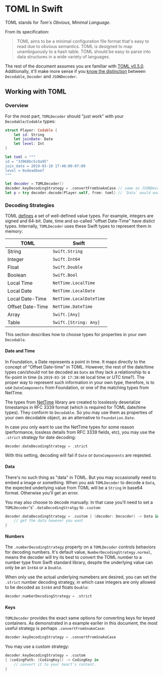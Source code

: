 # TOML In Swift

TOML stands for _Tom's Obvious, Minimal Language_.

From its specification:

> TOML aims to be a minimal configuration file format that's easy to read due to
> obvious semantics. TOML is designed to map unambiguously to a hash table. TOML
> should be easy to parse into data structures in a wide variety of languages.

The rest of the document assumes you are familiar with [TOML v0.5.0][0].
Additionally, it'll make more sense if you [know the distinction][2] between
`Decodable`, `Docoder` and `JSONDecoder`.

## Working with TOML

### Overview

For the most part, `TOMLDecoder` should "just work" with your
`Decodable/Codable` types:

```swift
struct Player: Codable {
    let id: String
    let joinDate: Date
    let level: Int
}

let toml = """
id = "33968bc5c8a95"
join_date = 2019-03-10 17:40:00-07:00
level = 0xdeadbeef
"""

let decoder = TOMLDecoder()
decoder.keyDecodingStrategy = .convertFromSnakeCase // same as JSONDecoder
let p = try decoder.decode(Player.self, from: toml) // `Data` would work too
```

### Decoding Strategies

TOML [defines][0] a set of well-defined value types. For example, integers are
signed and 64-bit. Date, time and so-called "offset Date-Time" have distict
types. Internally, `TOMLDecoder` uses these Swift types to represent them in
memory:

| TOML             | Swift                   |
| -                | -                       |
| String           | `Swift.String`          |
| Integer          | `Swift.Int64`           |
| Float            | `Swift.Double`          |
| Boolean          | `Swift.Bool`            |
| Local Time       | `NetTime.LocalTime`     |
| Local Date       | `NetTime.LocalDate`     |
| Local Date-Time  | `NetTime.LocalDateTime` |
| Offset Date-Time | `NetTime.DateTime`      |
| Array            | `Swift.[Any]`           |
| Table            | `Swift.[String: Any]`   |

This section describes how to choose types for properties in your own
`Decodable`.

#### Date and Time

In Foundation, a Date represents a point in time. It maps directly to the
concept of "Offset Date-time" in TOML. However, the rest of the date/time types
can/should not be decoded as `Date` as they lack a relationship to a fix-point
in time (is `2019-03-10 17:30:00` local time or UTC time?). The proper way to
represent such information in your own type, therefore, is to use
`DateComponents` from Foundation, or one of the matching types from NetTime.

The types from [NetTime][1] library are created to losslessly deserialize
timestamps in RFC 3339 format (which is required for TOML date/time types). They
conform to `Decodable`. So you may use them as properties of your own decodable
object, as an alternative to `Foundation.Date`.

In case you only want to use the NetTime types for some reason (performance,
lossless details from RFC 3339 fields, etc), you may use the `.strict` strategy
for date decoding:

```swift
decoder.dateDecodingStrategy = .strict
```

With this setting, decoding will fail if `Date` or `DateComponents` are
reqested.

#### Data

There's no such thing as "data" in TOML. But you may occasionally need to embed
a image or something. When you ask `TOMLDecoder` to decode a `Data`, the
expected underlying value from TOML will be a `String` in base64 format.
Otherwise you'll get an error.

You may also choose to decode manually. In that case you'll need to set
a `TOMLDecoder`'s' `.dataDecodingStratgy` to `.custom`:

```swift
decoder.dataDecodingStrategy = .custom { (decoder: Decocder) -> Data in
    // get the data however you want
}
```

#### Numbers

The `.numberDecodingStrategy` property on a `TOMLDecoder` controls behaviors for
decoding numbers. It's default value, `NumberDecodingStrategy.normal`, means the
decoder will try its best to convert the TOML number to a number type from Swift
standard library, despite the underlying value can only be an `Int64` or
a `Double`.

When only use the actual underlying numebers are desired, you can set the
`.strict` number decoding strategy, in which case integers are only allowed to
be decoded as `Int64` and floats `Double`:

```swift
decoder.numberDecodingStrategy = .strict
```

#### Keys

`TOMLDecoder` provides the exact same options for converting keys for keyed
containers. As demonstrated in a example eariler in this document, the most
useful strategy is perhaps `.convertFromSnakeCase`:

```swift
decoder.keyDecodingStrategy = .convertFromSnakeCase
```

You may use a custom strategy:
```swift
decoder.keyDecodingStrategy = .custom
{ (codingPath: [CodingKey]) -> CodingKey in
    // convert it to your heart's content.
}
```

[0]: https://github.com/toml-lang/toml/blob/master/versions/en/toml-v0.5.0.md
[1]: https://github.com/dduan/NetTime
[2]: AboutJSONDecocder.md
